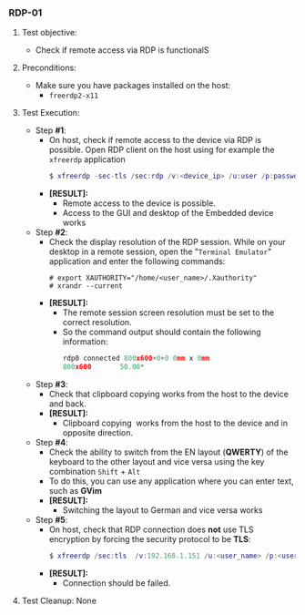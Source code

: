 ### RDP-01

1. Test objective:
   - Check if remote access via RDP is functionalS
2. Preconditions:
   - Make sure you have packages installed on the host:
      - `freerdp2-x11`
3. Test Execution:

   * Step **#1**:
     - On host, check if remote access to the device via RDP is possible. Open RDP client on the host using for example the `xfreerdp` application
       ```lua
       $ xfreerdp -sec-tls /sec:rdp /v:<device_ip> /u:user /p:password /w:1920 /h:1080
       ```
     - **[RESULT]:**
       - Remote access to the device is possible.
       - Access to the GUI and desktop of the Embedded device works
   * Step **#2**:
     - Check the display resolution of the RDP session. While on your desktop in a remote session, open the "`Terminal Emulator`" application and enter the following commands:
       ```
       # export XAUTHORITY="/home/<user_name>/.Xauthority"
       # xrandr --current
       ```
     - **[RESULT]:**
       - The remote session screen resolution must be set to the correct resolution.
       - So the command output should contain the following information:
         ```py
         rdp0 connected 800x600+0+0 0mm x 0mm
         800x600       50.00* 
         ```
   * Step **#3**:
     - Check that clipboard copying works from the host to the device and back.
     - **[RESULT]:**
       - Clipboard copying  works from the host to the device and in opposite direction.
   * Step **#4**:
     - Check the ability to switch from the EN layout (**QWERTY**) of the keyboard to the other layout and vice versa using the key combination `Shift` + `Alt`
     - To do this, you can use any application where you can enter text, such as **GVim**
     - **[RESULT]:**
       - Switching the layout to German and vice versa works
   * Step **#5**:
     - On host, check that RDP connection does **not** use TLS encryption by forcing the security protocol to be **TLS**: 
       ```lua
       $ xfreerdp /sec:tls  /v:192.168.1.151 /u:<user_name> /p:<user_name> /w:800 /h:600
       ``` 
     - **[RESULT]:**
       - Connection should be failed.

4. Test Cleanup: None
